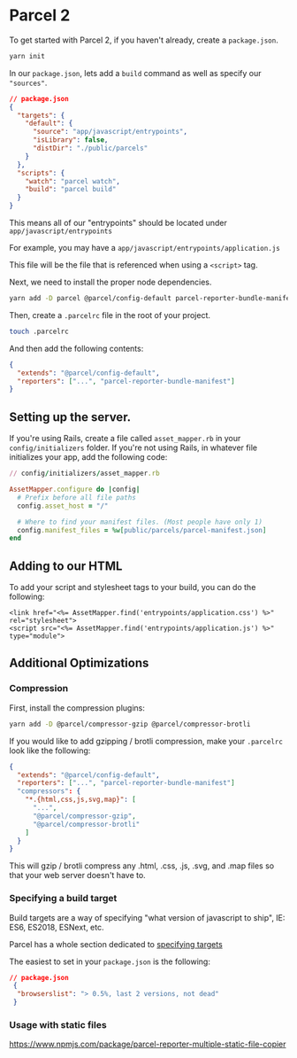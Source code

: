 # Parcel 2

To get started with Parcel 2, if you haven't already, create a `package.json`.

```bash
yarn init
```

In our `package.json`, lets add a `build` command as well
as specify our `"sources"`.

```json
// package.json
{
  "targets": {
    "default": {
      "source": "app/javascript/entrypoints",
      "isLibrary": false,
      "distDir": "./public/parcels"
    }
  },
  "scripts": {
    "watch": "parcel watch",
    "build": "parcel build"
  }
}
```

This means all of our "entrypoints" should be located under
`app/javascript/entrypoints`

For example, you may have a
`app/javascript/entrypoints/application.js`

This file will be the file that is referenced when using a
`<script>` tag.

Next, we need to install the proper node dependencies.

```bash
yarn add -D parcel @parcel/config-default parcel-reporter-bundle-manifest
```

Then, create a `.parcelrc` file in the root of your
project.

```bash
touch .parcelrc
```

And then add the following contents:

```json
{
  "extends": "@parcel/config-default",
  "reporters": ["...", "parcel-reporter-bundle-manifest"]
}
```

## Setting up the server.

If you're using Rails, create a file called `asset_mapper.rb` in
your `config/initializers` folder. If you're not using
Rails, in whatever file initializes your app, add the
following code:

```rb
// config/initializers/asset_mapper.rb

AssetMapper.configure do |config|
  # Prefix before all file paths
  config.asset_host = "/"

  # Where to find your manifest files. (Most people have only 1)
  config.manifest_files = %w[public/parcels/parcel-manifest.json]
end
```

## Adding to our HTML

To add your script and stylesheet tags to your build, you
can do the following:

```erb
<link href="<%= AssetMapper.find('entrypoints/application.css') %>" rel="stylesheet">
<script src="<%= AssetMapper.find('entrypoints/application.js') %>" type="module">
```

## Additional Optimizations

### Compression

First, install the compression plugins:

```bash
yarn add -D @parcel/compressor-gzip @parcel/compressor-brotli
```

If you would like to add gzipping / brotli compression,
make your `.parcelrc` look like the following:

```json
{
  "extends": "@parcel/config-default",
  "reporters": ["...", "parcel-reporter-bundle-manifest"]
  "compressors": {
    "*.{html,css,js,svg,map}": [
      "...",
      "@parcel/compressor-gzip",
      "@parcel/compressor-brotli"
    ]
  }
}
```

This will gzip / brotli compress any .html, .css, .js, .svg,
and .map files so that your web server doesn't have to.

### Specifying a build target

Build targets are a way of specifying "what version of
javascript to ship", IE: ES6, ES2018, ESNext, etc.

Parcel has a whole section dedicated to [specifying targets]()

The easiest to set in your `package.json` is the following:

```json
// package.json
 {
  "browserslist": "> 0.5%, last 2 versions, not dead"
 }
```

### Usage with static files

https://www.npmjs.com/package/parcel-reporter-multiple-static-file-copier
